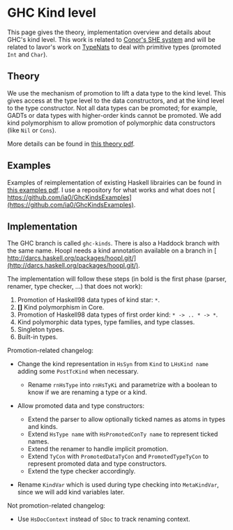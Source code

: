 # GHC Kind level


This page gives the theory, implementation overview and details about GHC's kind level.  This work is related to [ Conor's SHE system](http://personal.cis.strath.ac.uk/~conor/pub/she/) and will be related to Iavor's work on [TypeNats](type-nats) to deal with primitive types (promoted `Int` and `Char`).

## Theory


We use the mechanism of promotion to lift a data type to the kind level.  This gives access at the type level to the data constructors, and at the kind level to the type constructor.  Not all data types can be promoted; for example, GADTs or data types with higher-order kinds cannot be promoted.  We add kind polymorphism to allow promotion of polymorphic data constructors (like `Nil` or `Cons`).


More details can be found in [ this theory pdf](http://gallium.inria.fr/~jcretin/ghc/theory.pdf).

## Examples


Examples of reimplementation of existing Haskell librairies can be found in [ this examples pdf](http://gallium.inria.fr/~jcretin/ghc/examples.pdf).  I use a repository for what works and what does not [ https://github.com/ia0/GhcKindsExamples](https://github.com/ia0/GhcKindsExamples).

## Implementation


The GHC branch is called `ghc-kinds`.  There is also a Haddock branch with the same name.  Hoopl needs a kind annotation available on a branch in [ http://darcs.haskell.org/packages/hoopl.git/](http://darcs.haskell.org/packages/hoopl.git/).


The implementation will follow these steps (in bold is the first phase (parser, renamer, type checker, ...) that does not work):

1. Promotion of Haskell98 data types of kind star: `*`.
1. **\[\]** Kind polymorphism in Core.
1. Promotion of Haskell98 data types of first order kind: `* -> .. * -> *`.
1. Kind polymorphic data types, type families, and type classes.
1. Singleton types.
1. Built-in types.


Promotion-related changelog:

- Change the kind representation in `HsSyn` from `Kind` to `LHsKind name` adding some `PostTcKind` when necessary.

  - Rename `rnHsType` into `rnHsTyKi` and parametrize with a boolean to know if we are renaming a type or a kind.
- Allow promoted data and type constructors:

  - Extend the parser to allow optionally ticked names as atoms in types and kinds.
  - Extend `HsType name` with `HsPromotedConTy name` to represent ticked names.
  - Extend the renamer to handle implicit promotion.
  - Extend `TyCon` with `PromotedDataTyCon` and `PromotedTypeTyCon` to represent promoted data and type constructors.
  - Extend the type checker accordingly.
- Rename `KindVar` which is used during type checking into `MetaKindVar`, since we will add kind variables later.


Not promotion-related changelog:

- Use `HsDocContext` instead of `SDoc` to track renaming context.
